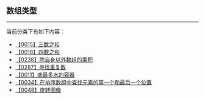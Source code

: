 <div style="font-size: 20px; margin-bottom: 15px; font-weight: bold;">数组类型</div>
<hr style="height: 1px; margin: 1em 0px;" />

当前分类下有如下内容：

* [【0015】三数之和](/tools/tpl/3sum.md)
* [【0018】四数之和](/tools/tpl/4sum.md)
* [【0238】除自身以外数组的乘积](/tools/tpl/product-of-array-except-self.md)
* [【0287】寻找重复数](/tools/tpl/find-the-duplicate-number.md)
* [【0011】盛最多水的容器](/tools/tpl/container-with-most-water.md)
* [【0034】在排序数组中查找元素的第一个和最后一个位置](/tools/tpl/find-first-and-last-position-of-element-in-sorted-array.md)
* [【0048】旋转图像](/tools/tpl/rotate-image.md)
